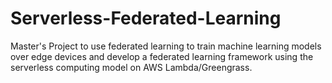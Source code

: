 # Serverless-Federated-Learning
Master's Project to use federated learning to train machine learning models over edge devices and develop a federated learning framework using the serverless computing model on AWS Lambda/Greengrass.
